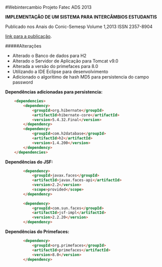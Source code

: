 #Webintercambio
Projeto Fatec ADS 2013

**IMPLEMENTAÇÃO DE UM SISTEMA PARA INTERCÂMBIOS ESTUDANTIS**

Publicado nos Anais do Conic-Semesp Volume 1,2013
ISSN 2357-8904

[link para a publicação](http://goo.gl/mwJv8Q).

#####Alterações

* Alterado o Banco de dados para H2
* Alterado o Servidor de Aplicação para Tomcat v9.0
* Alterada a versão do primefaces para 8.0
* Utilizando a IDE Eclipse para desenvolvimento
* Adicionado o algoritimo de hash MD5 para persistencia do campo password

**Dependências adicionadas para persistencia:**

~~~html
	<dependencies>
		<dependency>
			<groupId>org.hibernate</groupId>
			<artifactId>hibernate-core</artifactId>
			<version>5.4.32.Final</version>
		</dependency>
		<dependency>
			<groupId>com.h2database</groupId>
			<artifactId>h2</artifactId>
			<version>1.4.200</version>
		</dependency>
	</dependencies>
~~~

**Dependências do JSF:**

~~~html
		<dependency>
			<groupId>javax.faces</groupId>
			<artifactId>javax.faces-api</artifactId>
			<version>2.2</version>
			<scope>provided</scope>
		</dependency>
		
		<dependency>
			<groupId>com.sun.faces</groupId>
			<artifactId>jsf-impl</artifactId>
			<version>2.2.20</version>
		</dependency>
~~~

**Dependências do Primefaces:**

~~~html
		<dependency>
			<groupId>org.primefaces</groupId>
			<artifactId>primefaces</artifactId>
			<version>8.0</version>
		</dependency>
~~~
